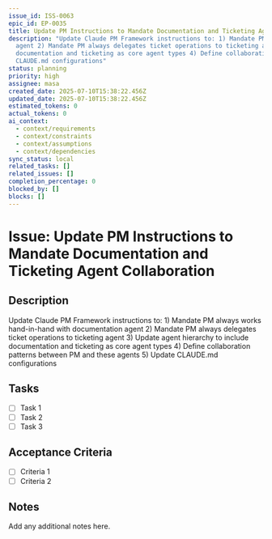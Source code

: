 ```yaml
---
issue_id: ISS-0063
epic_id: EP-0035
title: Update PM Instructions to Mandate Documentation and Ticketing Agent Collaboration
description: "Update Claude PM Framework instructions to: 1) Mandate PM always works hand-in-hand with documentation
  agent 2) Mandate PM always delegates ticket operations to ticketing agent 3) Update agent hierarchy to include
  documentation and ticketing as core agent types 4) Define collaboration patterns between PM and these agents 5) Update
  CLAUDE.md configurations"
status: planning
priority: high
assignee: masa
created_date: 2025-07-10T15:38:22.456Z
updated_date: 2025-07-10T15:38:22.456Z
estimated_tokens: 0
actual_tokens: 0
ai_context:
  - context/requirements
  - context/constraints
  - context/assumptions
  - context/dependencies
sync_status: local
related_tasks: []
related_issues: []
completion_percentage: 0
blocked_by: []
blocks: []
---
```


# Issue: Update PM Instructions to Mandate Documentation and Ticketing Agent Collaboration

## Description
Update Claude PM Framework instructions to: 1) Mandate PM always works hand-in-hand with documentation agent 2) Mandate PM always delegates ticket operations to ticketing agent 3) Update agent hierarchy to include documentation and ticketing as core agent types 4) Define collaboration patterns between PM and these agents 5) Update CLAUDE.md configurations

## Tasks
- [ ] Task 1
- [ ] Task 2
- [ ] Task 3

## Acceptance Criteria
- [ ] Criteria 1
- [ ] Criteria 2

## Notes
Add any additional notes here.
